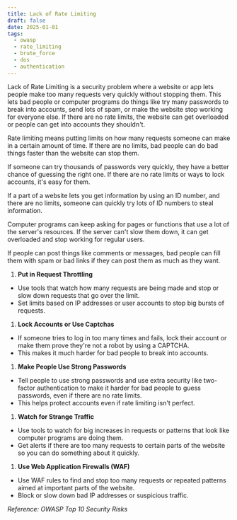 ```yaml
---
title: Lack of Rate Limiting
draft: false
date: 2025-01-01
tags:
  - owasp
  - rate_limiting
  - brute_force
  - dos
  - authentication
---
```


Lack of Rate Limiting is a security problem where a website or app lets people make too many requests very quickly without stopping them. This lets bad people or computer programs do things like try many passwords to break into accounts, send lots of spam, or make the website stop working for everyone else. If there are no rate limits, the website can get overloaded or people can get into accounts they shouldn't.

Rate limiting means putting limits on how many requests someone can make in a certain amount of time. If there are no limits, bad people can do bad things faster than the website can stop them.

If someone can try thousands of passwords very quickly, they have a better chance of guessing the right one. If there are no rate limits or ways to lock accounts, it's easy for them.

If a part of a website lets you get information by using an ID number, and there are no limits, someone can quickly try lots of ID numbers to steal information.

Computer programs can keep asking for pages or functions that use a lot of the server's resources. If the server can't slow them down, it can get overloaded and stop working for regular users.

If people can post things like comments or messages, bad people can fill them with spam or bad links if they can post them as much as they want.

1. **Put in Request Throttling**
- Use tools that watch how many requests are being made and stop or slow down requests that go over the limit.
- Set limits based on IP addresses or user accounts to stop big bursts of requests.
1. **Lock Accounts or Use Captchas**
- If someone tries to log in too many times and fails, lock their account or make them prove they're not a robot by using a CAPTCHA.
- This makes it much harder for bad people to break into accounts.
1. **Make People Use Strong Passwords**
- Tell people to use strong passwords and use extra security like two-factor authentication to make it harder for bad people to guess passwords, even if there are no rate limits.
- This helps protect accounts even if rate limiting isn't perfect.
1. **Watch for Strange Traffic**
- Use tools to watch for big increases in requests or patterns that look like computer programs are doing them.
- Get alerts if there are too many requests to certain parts of the website so you can do something about it quickly.
1. **Use Web Application Firewalls (WAF)**
- Use WAF rules to find and stop too many requests or repeated patterns aimed at important parts of the website.
- Block or slow down bad IP addresses or suspicious traffic.

*Reference: OWASP Top 10 Security Risks*
